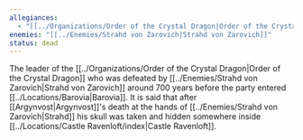 ```yaml
---
allegiances:
  - "[[../Organizations/Order of the Crystal Dragon|Order of the Crystal Dragon]]"
enemies: "[[../Enemies/Strahd von Zarovich|Strahd von Zarovich]]"
status: dead
---
```


The leader of the [[../Organizations/Order of the Crystal Dragon|Order of the Crystal Dragon]] who was defeated by [[../Enemies/Strahd von Zarovich|Strahd von Zarovich]] around 700 years before the party entered [[../Locations/Barovia|Barovia]]. It is said that after [[Argynvost|Argynvost]]'s death at the hands of [[../Enemies/Strahd von Zarovich|Strahd]] his skull was taken and hidden somewhere inside [[../Locations/Castle Ravenloft/index|Castle Ravenloft]].